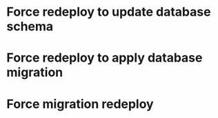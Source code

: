 # Force redeploy to update database schema
# Force redeploy to apply database migration
# Force migration redeploy
